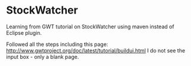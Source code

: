 # StockWatcher
Learning from GWT tutorial on StockWatcher using maven instead of Eclipse plugin.

Followed all the steps including this page: http://www.gwtproject.org/doc/latest/tutorial/buildui.html
I do not see the input box - only a blank page.
